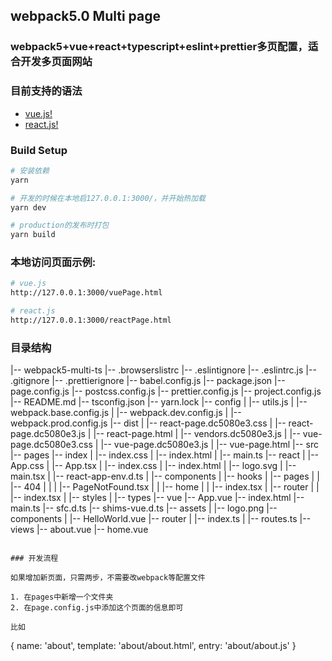 ## webpack5.0 Multi page

### webpack5+vue+react+typescript+eslint+prettier多页配置，适合开发多页面网站

### 目前支持的语法
- [vue.js!](https://cn.vuejs.org/)
- [react.js!](https://reactjs.org/)
### Build Setup

``` bash
# 安装依赖
yarn

# 开发的时候在本地启127.0.0.1:3000/，并开始热加载
yarn dev

# production的发布时打包
yarn build

```

### 本地访问页面示例:
``` bash
# vue.js
http://127.0.0.1:3000/vuePage.html

# react.js
http://127.0.0.1:3000/reactPage.html

```


### 目录结构

|-- webpack5-multi-ts
    |-- .browserslistrc
    |-- .eslintignore
    |-- .eslintrc.js
    |-- .gitignore
    |-- .prettierignore
    |-- babel.config.js
    |-- package.json
    |-- page.config.js
    |-- postcss.config.js
    |-- prettier.config.js
    |-- project.config.js
    |-- README.md
    |-- tsconfig.json
    |-- yarn.lock
    |-- config
    |   |-- utils.js
    |   |-- webpack.base.config.js
    |   |-- webpack.dev.config.js
    |   |-- webpack.prod.config.js
    |-- dist
    |   |-- react-page.dc5080e3.css
    |   |-- react-page.dc5080e3.js
    |   |-- react-page.html
    |   |-- vendors.dc5080e3.js
    |   |-- vue-page.dc5080e3.css
    |   |-- vue-page.dc5080e3.js
    |   |-- vue-page.html
    |-- src
        |-- pages
            |-- index
            |   |-- index.css
            |   |-- index.html
            |   |-- main.ts
            |-- react
            |   |-- App.css
            |   |-- App.tsx
            |   |-- index.css
            |   |-- index.html
            |   |-- logo.svg
            |   |-- main.tsx
            |   |-- react-app-env.d.ts
            |   |-- components
            |   |-- hooks
            |   |-- pages
            |   |   |-- 404
            |   |   |   |-- PageNotFound.tsx
            |   |   |-- home
            |   |       |-- index.tsx
            |   |-- router
            |   |   |-- index.tsx
            |   |-- styles
            |   |-- types
            |-- vue
                |-- App.vue
                |-- index.html
                |-- main.ts
                |-- sfc.d.ts
                |-- shims-vue.d.ts
                |-- assets
                |   |-- logo.png
                |-- components
                |   |-- HelloWorld.vue
                |-- router
                |   |-- index.ts
                |   |-- routes.ts
                |-- views
                    |-- about.vue
                    |-- home.vue

```

### 开发流程

如果增加新页面，只需两步，不需要改webpack等配置文件

1. 在pages中新增一个文件夹
2. 在page.config.js中添加这个页面的信息即可

比如
```
  {
    name: 'about',
    template: 'about/about.html',
    entry: 'about/about.js'
  }

```

